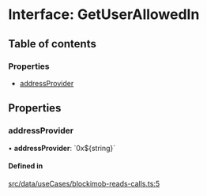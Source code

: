 # Interface: GetUserAllowedIn

## Table of contents

### Properties

- [addressProvider](../wiki/GetUserAllowedIn#addressprovider)

## Properties

### addressProvider

• **addressProvider**: \`0x${string}\`

#### Defined in

[src/data/useCases/blockimob-reads-calls.ts:5](https://github.com/renancorreadev/hackImob/blob/fc29a24/frontend/src/data/useCases/blockimob-reads-calls.ts#L5)
